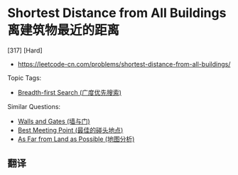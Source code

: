 # Shortest Distance from All Buildings 离建筑物最近的距离

[317] [Hard]

- https://leetcode-cn.com/problems/shortest-distance-from-all-buildings/

Topic Tags:

- [Breadth-first Search (广度优先搜索)](https://leetcode-cn.com/tag/breadth-first-search/)

Similar Questions:

- [Walls and Gates (墙与门)](https://leetcode-cn.com/problems/walls-and-gates/)
- [Best Meeting Point (最佳的碰头地点)](https://leetcode-cn.com/problems/best-meeting-point/)
- [As Far from Land as Possible (地图分析)](https://leetcode-cn.com/problems/as-far-from-land-as-possible/)

## 翻译
